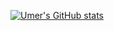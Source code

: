 [![Umer's GitHub stats](https://github-readme-stats.vercel.app/api?username=M-Umer-Farooq-Dev&show_icons=true&theme=midnight-purple&count_private=true&hide=prs&include_all_commits=true)](https://github.com/anuraghazra/github-readme-stats)
